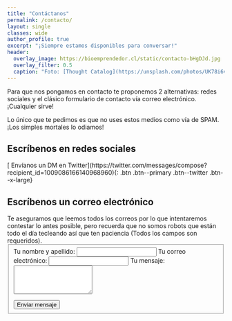```yaml
---
title: "Contáctanos"
permalink: /contacto/
layout: single
classes: wide
author_profile: true
excerpt: "¡Siempre estamos disponibles para conversar!"
header:
  overlay_image: https://bioemprendedor.cl/static/contacto-bHgDJd.jpg
  overlay_filter: 0.5
  caption: "Foto: [Thought Catalog](https://unsplash.com/photos/UK78i6vK3sc) @ Unsplash"
---
```


Para que nos pongamos en contacto te proponemos 2 alternativas: redes sociales y el clásico formulario de contacto vía correo electrónico. ¡Cualquier sirve!

Lo único que te pedimos es que no uses estos medios como vía de SPAM. ¡Los simples mortales lo odiamos!

<h2>Escríbenos en redes sociales</h2>
[<i class="fab fa-twitter"></i> Envíanos un DM en Twitter](https://twitter.com/messages/compose?recipient_id=1009086166140968960){: .btn .btn--primary .btn--twitter .btn--x-large}

<h2>Escríbenos un correo electrónico</h2>
Te aseguramos que leemos todos los correos por lo que intentaremos contestar lo antes posible, pero recuerda que no somos robots <i class="fas fa-robot"></i> que están todo el día tecleando así que ten paciencia (Todos los campos son requeridos).

<form name="contacto" action="" method="POST" data-netlify="true" netlify-honeypot="_gotcha">
  <fieldset>
    <i class="fas fa-fw fa-user-ninja"></i> Tu nombre y apellido: <input class="input" id="name" type="text" name="name" value="" required="required" />
    <i class="fas fa-fw fa-at"></i> Tu correo electrónico: <input class="input" id="_replyto" type="email" name="_replyto" value="" required="required" />
    <i class="fas fa-fw fa-pencil-alt"></i> Tu mensaje:<textarea class="textarea" rows="4" id="message" name="message" required="required"></textarea>
    <p>
      <div data-netlify-recaptcha></div>
    </p>
    <input class="button" type="submit" value="Enviar mensaje" />
    <br/>
    <input type="text" name="_gotcha" style="display:none">
    <input type="hidden" name="_subject" value="Nuevo mensaje desde el blog">
    <input type="hidden" name="_next" value="contacto/enviado/" />
  </fieldset>
</form>

